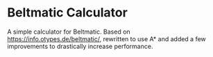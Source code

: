 # Beltmatic Calculator
A simple calculator for Beltmatic. Based on https://info.otypes.de/beltmatic/, rewritten to use A* and added a few improvements to drastically increase performance.
